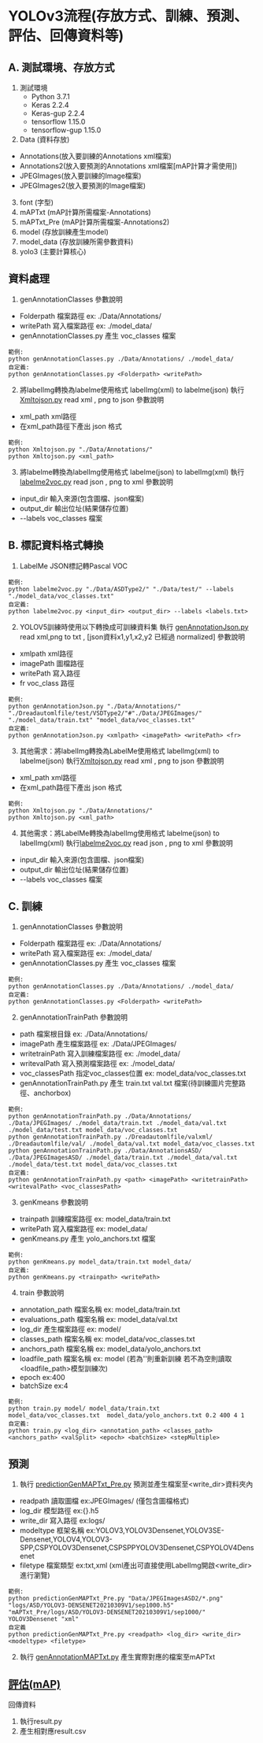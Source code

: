 # YOLOv3流程(存放方式、訓練、預測、評估、回傳資料等)

## A. 測試環境、存放方式

1. 測試環境
    - Python 3.7.1
    - Keras 2.2.4
    - Keras-gup 2.2.4
    - tensorflow 1.15.0
    - tensorflow-gup 1.15.0
2. Data (資料存放)
  - Annotations(放入要訓練的Annotations xml檔案)
  - Annotations2(放入要預測的Annotations xml檔案[mAP計算才需使用])
  - JPEGImages(放入要訓練的Image檔案)
  - JPEGImages2(放入要預測的Image檔案)
3. font (字型)
4. mAPTxt (mAP計算所需檔案-Annotations)
5. mAPTxt_Pre (mAP計算所需檔案-Annotations2)
6. model (存放訓練產生model)
7. model_data (存放訓練所需參數資料)
8. yolo3 (主要計算核心)

## 資料處理
1. genAnnotationClasses 參數說明
- Folderpath      檔案路徑 ex: ./Data/Annotations/
- writePath   寫入檔案路徑 ex: ./model_data/
- genAnnotationClasses.py 產生 voc_classes 檔案
```
範例: 
python genAnnotationClasses.py ./Data/Annotations/ ./model_data/
自定義:
python genAnnotationClasses.py <Folderpath> <writePath> 
```

2. 將labelImg轉換為labelme使用格式 labelImg(xml) to labelme(json)
執行[Xmltojson.py](Xmltojson.py) read xml , png to json 參數說明
- xml_path  xml路徑
- 在xml_path路徑下產出 json 格式
```
範例: 
python Xmltojson.py "./Data/Annotations/" 
python Xmltojson.py <xml_path>
```

3. 將labelme轉換為labelImg使用格式 labelme(json) to labelImg(xml)
執行[labelme2voc.py](labelme2voc.py) read json , png to xml 參數說明
- input_dir  輸入來源(包含圖檔、json檔案)
- output_dir 輸出位址(結果儲存位置)
- --labels   voc_classes 檔案

## B. 標記資料格式轉換
1. LabelMe JSON標記轉Pascal VOC
```
範例:
python labelme2voc.py "./Data/ASDType2/" "./Data/test/" --labels "./model_data/voc_classes.txt"
自定義:
python labelme2voc.py <input_dir> <output_dir> --labels <labels.txt>
```
2. YOLOV5訓練時使用以下轉換成可訓練資料集 
執行 [genAnnotationJson.py](genAnnotationJson.py) read xml,png to txt , [json資料x1,y1,x2,y2 已經過 normalized] 參數說明 
- xmlpath   xml路徑
- imagePath 圖檔路徑
- writePath 寫入路徑
- fr        voc_class 路徑
```
範例: 
python genAnnotationJson.py "./Data/Annotations/" "./Dreadautomlfile/test/VSDType2/"#"./Data/JPEGImages/" "./model_data/train.txt" "model_data/voc_classes.txt" 
自定義:
python genAnnotationJson.py <xmlpath> <imagePath> <writePath> <fr> 
```
3. 其他需求：將labelImg轉換為LabelMe使用格式 labelImg(xml) to labelme(json)
執行[Xmltojson.py](Xmltojson.py) read xml , png to json 參數說明
- xml_path  xml路徑
- 在xml_path路徑下產出 json 格式
```
範例: 
python Xmltojson.py "./Data/Annotations/" 
python Xmltojson.py <xml_path>
```

4. 其他需求：將LabelMe轉換為labelImg使用格式 labelme(json) to labelImg(xml)
執行[labelme2voc.py](labelme2voc.py) read json , png to xml 參數說明
- input_dir  輸入來源(包含圖檔、json檔案)
- output_dir 輸出位址(結果儲存位置)
- --labels   voc_classes 檔案

## C. 訓練
1. genAnnotationClasses 參數說明
- Folderpath      檔案路徑 ex: ./Data/Annotations/
- writePath   寫入檔案路徑 ex: ./model_data/
- genAnnotationClasses.py 產生 voc_classes 檔案
```
範例: 
python genAnnotationClasses.py ./Data/Annotations/ ./model_data/
自定義:
python genAnnotationClasses.py <Folderpath> <writePath> 
```

2. genAnnotationTrainPath 參數說明
- path            檔案根目錄          ex: ./Data/Annotations/
- imagePath       產生檔案路徑        ex: ./Data/JPEGImages/
- writetrainPath  寫入訓練檔案路徑     ex: ./model_data/
- writevalPath    寫入預測檔案路徑     ex: ./model_data/
- voc_classesPath 指定voc_classes位置 ex: model_data/voc_classes.txt
- genAnnotationTrainPath.py 產生 train.txt val.txt 檔案(待訓練圖片完整路徑、anchorbox)
```
範例: 
python genAnnotationTrainPath.py ./Data/Annotations/ ./Data/JPEGImages/ ./model_data/train.txt ./model_data/val.txt ./model_data/test.txt model_data/voc_classes.txt
python genAnnotationTrainPath.py ./Dreadautomlfile/valxml/ ./Dreadautomlfile/val/ ./model_data/val.txt model_data/voc_classes.txt
python genAnnotationTrainPath.py ./Data/AnnotationsASD/ ./Data/JPEGImagesASD/ ./model_data/train.txt ./model_data/val.txt ./model_data/test.txt model_data/voc_classes.txt
自定義:
python genAnnotationTrainPath.py <path> <imagePath> <writetrainPath> <writevalPath> <voc_classesPath>
```

3. genKmeans 參數說明
- trainpath 訓練檔案路徑 ex: model_data/train.txt
- writePath 寫入檔案路徑 ex: model_data/
- genKmeans.py 產生 yolo_anchors.txt 檔案
```
範例: 
python genKmeans.py model_data/train.txt model_data/ 
自定義:
python genKmeans.py <trainpath> <writePath>

```

4. train 參數說明
- annotation_path   檔案名稱 ex: model_data/train.txt
- evaluations_path  檔案名稱 ex: model_data/val.txt
- log_dir           產生檔案路徑 ex: model/
- classes_path      檔案名稱 ex: model_data/voc_classes.txt
- anchors_path      檔案名稱 ex: model_data/yolo_anchors.txt
- loadfile_path     檔案名稱 ex: model (若為''則重新訓練 若不為空則讀取<loadfile_path>模型訓練<epoch>次)
- epoch             ex:400
- batchSize         ex:4
```
範例: 
python train.py model/ model_data/train.txt  model_data/voc_classes.txt  model_data/yolo_anchors.txt 0.2 400 4 1 
自定義:
python train.py <log_dir> <annotation_path> <classes_path> <anchors_path> <valSplit> <epoch> <batchSize> <stepMultiple> 
```
## 預測
1. 執行 [predictionGenMAPTxt_Pre.py](predictionGenMAPTxt_Pre.py) 
預測並產生檔案至<write_dir>資料夾內
- readpath        讀取圖檔     ex:JPEGImages/ (僅包含圖檔格式)
- log_dir         模型路徑     ex:{}.h5
- write_dir       寫入路徑     ex:logs/
- modeltype       框架名稱     ex:YOLOV3,YOLOV3Densenet,YOLOV3SE-Densenet,YOLOV4,YOLOV3-SPP,CSPYOLOV3Densenet,CSPSPPYOLOV3Densenet,CSPYOLOV4Densenet
- filetype        檔案類型     ex:txt,xml (xml產出可直接使用LabelImg開啟<write_dir>進行瀏覽)
```
範例: 
python predictionGenMAPTxt_Pre.py "Data/JPEGImagesASD2/*.png" "logs/ASD/YOLOV3-DENSENET20210309V1/sep1000.h5" "mAPTxt_Pre/logs/ASD/YOLOV3-DENSENET20210309V1/sep1000/" YOLOV3Densenet "xml" 
自定義
python predictionGenMAPTxt_Pre.py <readpath> <log_dir> <write_dir> <modeltype> <filetype>
```
2. 執行 [genAnnotationMAPTxt.py](genAnnotationMAPTxt.py) 產生實際對應的檔案至mAPTxt

## [評估(mAP)](../mAPCalculate)
回傳資料
1. 執行result.py
2. 產生相對應result.csv 

